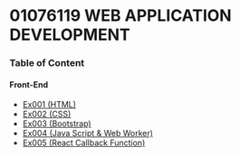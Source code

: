 # 01076119 WEB APPLICATION DEVELOPMENT

<h3>Table of Content</h3>

<h4>Front-End</h4>
<ul>
  <li><a href="https://github.com/rootkidx/WebDev/tree/main/ex001">Ex001 (HTML)</a></li>
  <li><a href="https://github.com/rootkidx/WebDev/tree/main/ex002">Ex002 (CSS)</a></li>
  <li><a href="https://github.com/rootkidx/WebDev/tree/main/ex003">Ex003 (Bootstrap)</a></li>
  <li><a href="https://github.com/rootkidx/WebDev/tree/main/ex004">Ex004 (Java Script & Web Worker)</a></li>
  <li><a href="https://github.com/rootkidx/WebDev/tree/main/ex005">Ex005 (React Callback Function)</a></li>
</ul>
